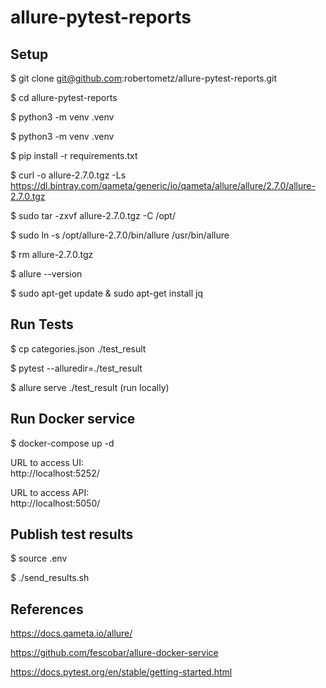 # allure-pytest-reports

## Setup

$ git clone git@github.com:robertometz/allure-pytest-reports.git

$ cd allure-pytest-reports

$ python3 -m venv .venv

$ python3 -m venv .venv

$ pip install -r requirements.txt 

$ curl -o allure-2.7.0.tgz -Ls https://dl.bintray.com/qameta/generic/io/qameta/allure/allure/2.7.0/allure-2.7.0.tgz  

$ sudo tar -zxvf allure-2.7.0.tgz -C /opt/

$ sudo ln -s /opt/allure-2.7.0/bin/allure /usr/bin/allure  

$ rm allure-2.7.0.tgz

$ allure --version

$ sudo apt-get update & sudo apt-get install jq

## Run Tests

$ cp categories.json ./test_result

$ pytest --alluredir=./test_result

$ allure serve ./test_result (run locally)

## Run Docker service

$ docker-compose up -d

URL to access UI:  
http://localhost:5252/

URL to access API:  
http://localhost:5050/

## Publish test results

$ source .env

$ ./send_results.sh

## References

https://docs.qameta.io/allure/

https://github.com/fescobar/allure-docker-service

https://docs.pytest.org/en/stable/getting-started.html
